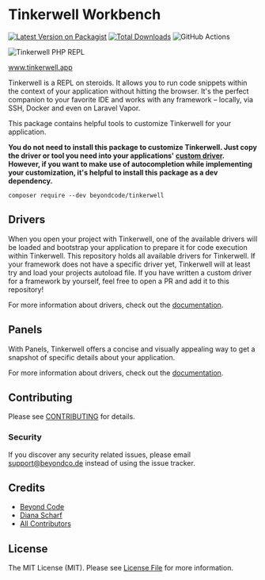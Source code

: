 # Tinkerwell Workbench

[![Latest Version on Packagist](https://img.shields.io/packagist/v/beyondcode/tinkerwell.svg?style=flat-square)](https://packagist.org/packages/beyondcode/tinkerwell)
[![Total Downloads](https://img.shields.io/packagist/dt/beyondcode/tinkerwell.svg?style=flat-square)](https://packagist.org/packages/beyondcode/tinkerwell)
![GitHub Actions](https://github.com/beyondcode/tinkerwell/actions/workflows/main.yml/badge.svg)

![Tinkerwell PHP REPL](https://tinkerwell.app/images/simple_screenshot.png)

www.tinkerwell.app

Tinkerwell is a REPL on steroids. It allows you to run code snippets within the context of your application without
hitting the browser. It's the perfect companion to your favorite IDE and works with any framework – locally, via SSH,
Docker and even on Laravel Vapor.

This package contains helpful tools to customize Tinkerwell for your application.

**You do not need to install this package to customize Tinkerwell. Just copy the driver or tool you need into your
applications' [custom driver](https://tinkerwell.app/docs/3/extending-tinkerwell/custom-drivers). However, if you want
to make use of
autocompletion while implementing your customization, it's helpful to install this package as a dev dependency.**

```
composer require --dev beyondcode/tinkerwell
```

## Drivers

When you open your project with Tinkerwell, one of the available drivers will be loaded and bootstrap your application
to prepare it for code execution within Tinkerwell. This repository holds all available drivers for Tinkerwell. If your
framework does not have a
specific driver yet, Tinkerwell will at least try and load your projects autoload file.
If you have written a custom driver for a framework by yourself, feel free to open a PR and add it to this repository!

For more information about drivers, check out
the [documentation](https://tinkerwell.app/docs/3/extending-tinkerwell/custom-drivers).

## Panels

With Panels, Tinkerwell offers a concise and visually appealing way to get a snapshot of specific details about your
application.

For more information about drivers, check out
the [documentation](https://tinkerwell.app/docs/3/extending-tinkerwell/panels).

## Contributing

Please see [CONTRIBUTING](CONTRIBUTING.md) for details.

### Security

If you discover any security related issues, please email support@beyondco.de instead of using the issue tracker.

## Credits

- [Beyond Code](https://github.com/beyondcode)
- [Diana Scharf](https://github.com/mechelon)
- [All Contributors](../../contributors)

## License

The MIT License (MIT). Please see [License File](LICENSE.md) for more information.
